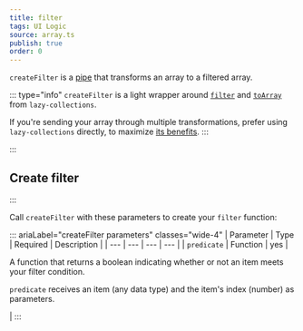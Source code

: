 ```yaml
---
title: filter
tags: UI Logic
source: array.ts
publish: true
order: 0
---
```


`createFilter` is a [pipe](/docs/logic/pipes-overview) that transforms an array to a filtered array.

::: type="info"
`createFilter` is a light wrapper around [`filter`](https://github.com/RobinMalfait/lazy-collections#filter) and [`toArray`](https://github.com/RobinMalfait/lazy-collections#toarray) from `lazy-collections`.

If you're sending your array through multiple transformations, prefer using `lazy-collections` directly, to maximize [its benefits](https://alexvipond.dev/blog/im-obsessed-with-lazy-collections).
:::


:::
## Create filter
:::

Call `createFilter` with these parameters to create your `filter` function:

::: ariaLabel="createFilter parameters" classes="wide-4"
| Parameter | Type | Required | Description |
| --- | --- | --- | --- |
| `predicate` | Function | yes | <p>A function that returns a boolean indicating whether or not an item meets your filter condition.</p><p>`predicate` receives an item (any data type) and the item's index (number) as parameters.</p> |
:::

